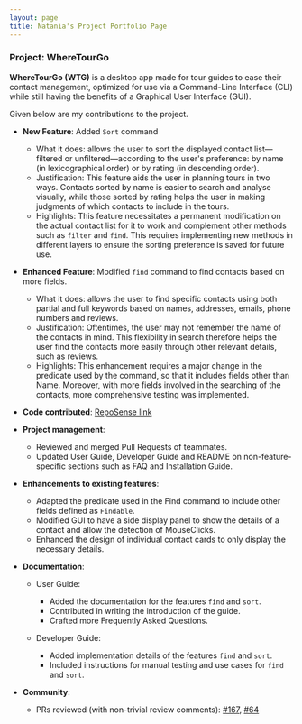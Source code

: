 ```yaml
---
layout: page
title: Natania's Project Portfolio Page
---
```


### Project: WhereTourGo

**WhereTourGo (WTG)** is a desktop app made for tour guides to ease their contact management, optimized for use via a Command-Line Interface (CLI) while still having the benefits of a Graphical User Interface (GUI).

Given below are my contributions to the project.

* **New Feature**: Added `Sort` command
    * What it does: allows the user to sort the displayed contact list—filtered or unfiltered—according to the user's preference: by name (in lexicographical order) or by rating (in descending order).
    * Justification: This feature aids the user in planning tours in two ways. Contacts sorted by name is easier to search and analyse visually, while those sorted by rating helps the user in making judgments of which contacts to include in the tours.
    * Highlights: This feature necessitates a permanent modification on the actual contact list for it to work and complement other methods such as `filter` and `find`.
      This requires implementing new methods in different layers to ensure the sorting preference is saved for future use.


* **Enhanced Feature**: Modified `find` command to find contacts based on more fields.
    * What it does: allows the user to find specific contacts using both partial and full keywords based on names, addresses, emails, phone numbers and reviews.
    * Justification: Oftentimes, the user may not remember the name of the contacts in mind. This flexibility in search therefore helps the user find the contacts more easily through other relevant details, such as reviews.
    * Highlights: This enhancement requires a major change in the predicate used by the command,
    so that it includes fields other than Name. Moreover, with more fields involved in the searching of the contacts, more comprehensive testing was implemented.


* **Code contributed**: [RepoSense link](https://nus-cs2103-ay2122s1.github.io/tp-dashboard/?search=nataniayp&sort=groupTitle&sortWithin=title&since=2021-09-17&timeframe=commit&mergegroup=&groupSelect=groupByRepos&breakdown=true&tabOpen=true&checkedFileTypes=docs~functional-code~test-code~other)


* **Project management**:
    * Reviewed and merged Pull Requests of teammates.
    * Updated User Guide, Developer Guide and README on non-feature-specific sections
      such as FAQ and Installation Guide.


* **Enhancements to existing features**:
    * Adapted the predicate used in the Find command to include other fields defined as `Findable`.
    * Modified GUI to have a side display panel to show the details of a contact and allow the detection of MouseClicks.
    * Enhanced the design of individual contact cards to only display the necessary details.


* **Documentation**:
    * User Guide:
      * Added the documentation for the features `find` and `sort`.
      * Contributed in writing the introduction of the guide.
      * Crafted more Frequently Asked Questions.

    * Developer Guide:
      * Added implementation details of the features `find` and `sort`.
      * Included instructions for manual testing and use cases for `find` and `sort`.

* **Community**:
    * PRs reviewed (with non-trivial review comments): [\#167](https://github.com/AY2122S1-CS2103T-T12-2/tp/pull/167), [\#64](https://github.com/AY2122S1-CS2103T-T12-2/tp/pull/64)
